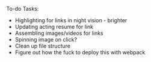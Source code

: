 To-do Tasks:
* Highlighting for links in night vision - brighter
* Updating acting resume for link
* Assembling images/videos for links
* Spinning image on click? 
* Clean up file structure
* Figure out how the fuck to deploy this with webpack